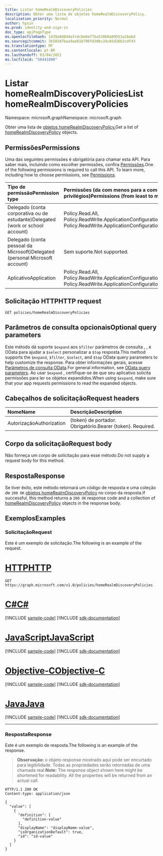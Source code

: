 ```yaml
---
title: Listar homeRealmDiscoveryPolicies
description: Obter uma lista de objetos homeRealmDiscoveryPolicy.
localization_priority: Normal
author: hpsin
ms.prod: identity-and-sign-in
doc_type: apiPageType
ms.openlocfilehash: 1d39a040d4afcdcbe6ef7ba510b0a89551a2babd
ms.sourcegitcommit: 3b583d7baa9ae81b796fd30bc24c65d26b2cdf43
ms.translationtype: MT
ms.contentlocale: pt-BR
ms.lasthandoff: 03/04/2021
ms.locfileid: "50441890"
---
```

# <a name="list-homerealmdiscoverypolicies"></a><span data-ttu-id="f877e-103">Listar homeRealmDiscoveryPolicies</span><span class="sxs-lookup"><span data-stu-id="f877e-103">List homeRealmDiscoveryPolicies</span></span>

<span data-ttu-id="f877e-104">Namespace: microsoft.graph</span><span class="sxs-lookup"><span data-stu-id="f877e-104">Namespace: microsoft.graph</span></span>



<span data-ttu-id="f877e-105">Obter uma lista de [objetos homeRealmDiscoveryPolicy.](../resources/homerealmdiscoverypolicy.md)</span><span class="sxs-lookup"><span data-stu-id="f877e-105">Get a list of [homeRealmDiscoveryPolicy](../resources/homerealmdiscoverypolicy.md) objects.</span></span>

## <a name="permissions"></a><span data-ttu-id="f877e-106">Permissões</span><span class="sxs-lookup"><span data-stu-id="f877e-106">Permissions</span></span>

<span data-ttu-id="f877e-p101">Uma das seguintes permissões é obrigatória para chamar esta API. Para saber mais, incluindo como escolher permissões, confira [Permissões](/graph/permissions-reference).</span><span class="sxs-lookup"><span data-stu-id="f877e-p101">One of the following permissions is required to call this API. To learn more, including how to choose permissions, see [Permissions](/graph/permissions-reference).</span></span>

| <span data-ttu-id="f877e-109">Tipo de permissão</span><span class="sxs-lookup"><span data-stu-id="f877e-109">Permission type</span></span>                        | <span data-ttu-id="f877e-110">Permissões (da com menos para a com mais privilégios)</span><span class="sxs-lookup"><span data-stu-id="f877e-110">Permissions (from least to most privileged)</span></span> |
|:---------------------------------------|:--------------------------------------------|
| <span data-ttu-id="f877e-111">Delegado (conta corporativa ou de estudante)</span><span class="sxs-lookup"><span data-stu-id="f877e-111">Delegated (work or school account)</span></span>     | <span data-ttu-id="f877e-112">Policy.Read.All, Policy.ReadWrite.ApplicationConfiguration</span><span class="sxs-lookup"><span data-stu-id="f877e-112">Policy.Read.All, Policy.ReadWrite.ApplicationConfiguration</span></span> |
| <span data-ttu-id="f877e-113">Delegado (conta pessoal da Microsoft)</span><span class="sxs-lookup"><span data-stu-id="f877e-113">Delegated (personal Microsoft account)</span></span> | <span data-ttu-id="f877e-114">Sem suporte.</span><span class="sxs-lookup"><span data-stu-id="f877e-114">Not supported.</span></span> |
| <span data-ttu-id="f877e-115">Aplicativo</span><span class="sxs-lookup"><span data-stu-id="f877e-115">Application</span></span>                            | <span data-ttu-id="f877e-116">Policy.Read.All, Policy.ReadWrite.ApplicationConfiguration</span><span class="sxs-lookup"><span data-stu-id="f877e-116">Policy.Read.All, Policy.ReadWrite.ApplicationConfiguration</span></span> |

## <a name="http-request"></a><span data-ttu-id="f877e-117">Solicitação HTTP</span><span class="sxs-lookup"><span data-stu-id="f877e-117">HTTP request</span></span>

<!-- { "blockType": "ignored" } -->

```http
GET policies/homeRealmDiscoveryPolicies
```

## <a name="optional-query-parameters"></a><span data-ttu-id="f877e-118">Parâmetros de consulta opcionais</span><span class="sxs-lookup"><span data-stu-id="f877e-118">Optional query parameters</span></span>

<span data-ttu-id="f877e-119">Este método dá suporte `$expand` aos `$filter` parâmetros de consulta , , e OData para ajudar a `$select` personalizar a `$top` resposta.</span><span class="sxs-lookup"><span data-stu-id="f877e-119">This method supports the `$expand`, `$filter`, `$select`, and `$top` OData query parameters to help customize the response.</span></span> <span data-ttu-id="f877e-120">Para obter informações gerais, acesse [Parâmetros de consulta OData](/graph/query-parameters).</span><span class="sxs-lookup"><span data-stu-id="f877e-120">For general information, see [OData query parameters](/graph/query-parameters).</span></span> <span data-ttu-id="f877e-121">Ao usar `$expand` , certifique-se de que seu aplicativo solicita permissões para ler os objetos expandidos.</span><span class="sxs-lookup"><span data-stu-id="f877e-121">When using `$expand`, make sure that your app requests permissions to read the expanded objects.</span></span>

## <a name="request-headers"></a><span data-ttu-id="f877e-122">Cabeçalhos de solicitação</span><span class="sxs-lookup"><span data-stu-id="f877e-122">Request headers</span></span>

| <span data-ttu-id="f877e-123">Nome</span><span class="sxs-lookup"><span data-stu-id="f877e-123">Name</span></span>      |<span data-ttu-id="f877e-124">Descrição</span><span class="sxs-lookup"><span data-stu-id="f877e-124">Description</span></span>|
|:----------|:----------|
| <span data-ttu-id="f877e-125">Autorização</span><span class="sxs-lookup"><span data-stu-id="f877e-125">Authorization</span></span> | <span data-ttu-id="f877e-p103">{token} de portador. Obrigatório.</span><span class="sxs-lookup"><span data-stu-id="f877e-p103">Bearer {token}. Required.</span></span> |

## <a name="request-body"></a><span data-ttu-id="f877e-128">Corpo da solicitação</span><span class="sxs-lookup"><span data-stu-id="f877e-128">Request body</span></span>

<span data-ttu-id="f877e-129">Não forneça um corpo de solicitação para esse método.</span><span class="sxs-lookup"><span data-stu-id="f877e-129">Do not supply a request body for this method.</span></span>

## <a name="response"></a><span data-ttu-id="f877e-130">Resposta</span><span class="sxs-lookup"><span data-stu-id="f877e-130">Response</span></span>

<span data-ttu-id="f877e-131">Se tiver êxito, este método retornará um código de resposta e uma coleção de `200 OK` [objetos homeRealmDiscoveryPolicy](../resources/homerealmdiscoverypolicy.md) no corpo da resposta.</span><span class="sxs-lookup"><span data-stu-id="f877e-131">If successful, this method returns a `200 OK` response code and a collection of [homeRealmDiscoveryPolicy](../resources/homerealmdiscoverypolicy.md) objects in the response body.</span></span>

## <a name="examples"></a><span data-ttu-id="f877e-132">Exemplos</span><span class="sxs-lookup"><span data-stu-id="f877e-132">Examples</span></span>

### <a name="request"></a><span data-ttu-id="f877e-133">Solicitação</span><span class="sxs-lookup"><span data-stu-id="f877e-133">Request</span></span>

<span data-ttu-id="f877e-134">Este é um exemplo de solicitação.</span><span class="sxs-lookup"><span data-stu-id="f877e-134">The following is an example of the request.</span></span>


# <a name="http"></a>[<span data-ttu-id="f877e-135">HTTP</span><span class="sxs-lookup"><span data-stu-id="f877e-135">HTTP</span></span>](#tab/http)
<!-- {
  "blockType": "request",
  "name": "get_homerealmdiscoverypolicies"
}-->

```msgraph-interactive
GET https://graph.microsoft.com/v1.0/policies/homeRealmDiscoveryPolicies
```
# <a name="c"></a>[<span data-ttu-id="f877e-136">C#</span><span class="sxs-lookup"><span data-stu-id="f877e-136">C#</span></span>](#tab/csharp)
[!INCLUDE [sample-code](../includes/snippets/csharp/get-homerealmdiscoverypolicies-csharp-snippets.md)]
[!INCLUDE [sdk-documentation](../includes/snippets/snippets-sdk-documentation-link.md)]

# <a name="javascript"></a>[<span data-ttu-id="f877e-137">JavaScript</span><span class="sxs-lookup"><span data-stu-id="f877e-137">JavaScript</span></span>](#tab/javascript)
[!INCLUDE [sample-code](../includes/snippets/javascript/get-homerealmdiscoverypolicies-javascript-snippets.md)]
[!INCLUDE [sdk-documentation](../includes/snippets/snippets-sdk-documentation-link.md)]

# <a name="objective-c"></a>[<span data-ttu-id="f877e-138">Objective-C</span><span class="sxs-lookup"><span data-stu-id="f877e-138">Objective-C</span></span>](#tab/objc)
[!INCLUDE [sample-code](../includes/snippets/objc/get-homerealmdiscoverypolicies-objc-snippets.md)]
[!INCLUDE [sdk-documentation](../includes/snippets/snippets-sdk-documentation-link.md)]

# <a name="java"></a>[<span data-ttu-id="f877e-139">Java</span><span class="sxs-lookup"><span data-stu-id="f877e-139">Java</span></span>](#tab/java)
[!INCLUDE [sample-code](../includes/snippets/java/get-homerealmdiscoverypolicies-java-snippets.md)]
[!INCLUDE [sdk-documentation](../includes/snippets/snippets-sdk-documentation-link.md)]

---


### <a name="response"></a><span data-ttu-id="f877e-140">Resposta</span><span class="sxs-lookup"><span data-stu-id="f877e-140">Response</span></span>

<span data-ttu-id="f877e-141">Este é um exemplo de resposta.</span><span class="sxs-lookup"><span data-stu-id="f877e-141">The following is an example of the response.</span></span>

> <span data-ttu-id="f877e-p104">**Observação:** o objeto response mostrado aqui pode ser encurtado para legibilidade. Todas as propriedades serão retornadas de uma chamada real.</span><span class="sxs-lookup"><span data-stu-id="f877e-p104">**Note:** The response object shown here might be shortened for readability. All the properties will be returned from an actual call.</span></span>

<!-- {
  "blockType": "response",
  "truncated": true,
  "@odata.type": "microsoft.graph.homeRealmDiscoveryPolicy",
  "isCollection": true
} -->

```http
HTTP/1.1 200 OK
Content-type: application/json

{
  "value": [
    {
      "definition": [
        "definition-value"
      ],
      "displayName": "displayName-value",
      "isOrganizationDefault": true,
      "id": "id-value"
    }
  ]
}
```

<!-- uuid: 16cd6b66-4b1a-43a1-adaf-3a886856ed98
2019-02-04 14:57:30 UTC -->
<!-- {
  "type": "#page.annotation",
  "description": "List homeRealmDiscoveryPolicies",
  "keywords": "",
  "section": "documentation",
  "tocPath": ""
}-->


